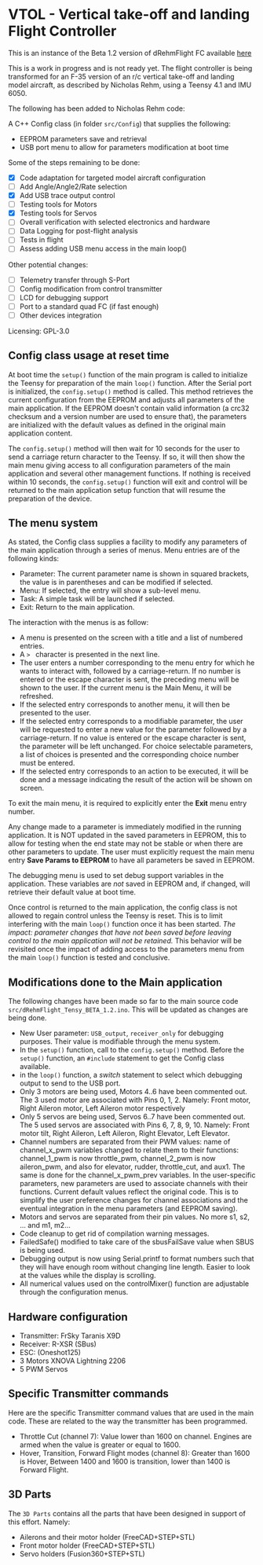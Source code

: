 # VTOL - Vertical take-off and landing Flight Controller

This is an instance of the Beta 1.2 version of dRehmFlight FC available [here](https://github.com/nickrehm/dRehmFlight)

This is a work in progress and is not ready yet. The flight controller is being transformed for an F-35 version of an r/c vertical take-off and landing model aircraft, as described by Nicholas Rehm, using a Teensy 4.1 and IMU 6050.

The following has been added to Nicholas Rehm code:

A C++ Config class (in folder `src/Config`) that supplies the following:

- EEPROM parameters save and retrieval
- USB port menu to allow for parameters modification at boot time

Some of the steps remaining to be done:

- [x] Code adaptation for targeted model aircraft configuration
- [ ] Add Angle/Angle2/Rate selection
- [x] Add USB trace output control
- [ ] Testing tools for Motors
- [x] Testing tools for Servos
- [ ] Overall verification with selected electronics and hardware
- [ ] Data Logging for post-flight analysis
- [ ] Tests in flight
- [ ] Assess adding USB menu access in the main loop()

Other potential changes:

- [ ] Telemetry transfer through S-Port
- [ ] Config modification from control transmitter
- [ ] LCD for debugging support
- [ ] Port to a standard quad FC (if fast enough)
- [ ] Other devices integration

Licensing: GPL-3.0

## Config class usage at reset time

At boot time the `setup()` function of the main program is called to initialize the Teensy for preparation of the main `loop()` function. After the Serial port is initialized, the `config.setup()` method is called. This method retrieves the current configuration from the EEPROM and adjusts all parameters of the main application. If the EEPROM doesn't contain valid information (a crc32 checksum and a version number are used to ensure that), the parameters are initialized with the default values as defined in the original main application content.

The `config.setup()` method will then wait for 10 seconds for the user to send a carriage return character to the Teensy. If so, it will then show the main menu giving access to all configuration parameters of the main application and several other management functions. If nothing is received within 10 seconds, the `config.setup()` function will exit and control will be returned to the main application setup function that will resume the preparation of the device.

## The menu system

As stated, the Config class supplies a facility to modify any parameters of the main application through a series of menus. Menu entries are of the following kinds:

- Parameter: The current parameter name is shown in squared brackets, the value is in parentheses and can be modified if selected.
- Menu: If selected, the entry will show a sub-level menu.
- Task: A simple task will be launched if selected.
- Exit: Return to the main application.

The interaction with the menus is as follow:

- A menu is presented on the screen with a title and a list of numbered entries.
- A `> ` character is presented in the next line.
- The user enters a number corresponding to the menu entry for which he wants to interact with, followed by a carriage-return. If no number is entered or the escape character is sent, the preceding menu will be shown to the user. If the current menu is the Main Menu, it will be refreshed.
- If the selected entry corresponds to another menu, it will then be presented to the user.
- If the selected entry corresponds to a modifiable parameter, the user will be requested to enter a new value for the parameter followed by a carriage-return. If no value is entered or the escape character is sent, the parameter will be left unchanged. For choice selectable parameters, a list of choices is presented and the corresponding choice number must be entered.
- If the selected entry corresponds to an action to be executed, it will be done and a message indicating the result of the action will be shown on screen.

To exit the main menu, it is required to explicitly enter the **Exit** menu entry number. 

Any change made to a parameter is immediately modified in the running application. It is NOT updated in the saved parameters in EEPROM, this to allow for testing when the end state may not be stable or when there are other parameters to update. The user must explicitly request the main menu entry **Save Params to EEPROM** to have all parameters be saved in EEPROM.

The debugging menu is used to set debug support variables in the application. These variables are *not* saved in EEPROM and, if changed, will retrieve their default value at boot time.

Once control is returned to the main application, the config class is not allowed to regain control unless the Teensy is reset. This is to limit interfering with the main `loop()` function once it has been started. *The impact: parameter changes that have not been saved before leaving control to the main application will not be retained.* This behavior will be revisited once the impact of adding access to the parameters menu from the main `loop()` function is tested and conclusive.

## Modifications done to the Main application

The following changes have been made so far to the main source code `src/dRehmFlight_Tensy_BETA_1.2.ino`. This will be updated as changes are being done.

- New User parameter: `USB_output`, `receiver_only` for debugging purposes. Their value is modifiable through the menu system.
- In the `setup()` function, call to the `config.setup()` method. Before the `setup()` function, an `#include` statement to get the Config class available.
- in the `loop()` function, a *switch* statement to select which debugging output to send to the USB port.
- Only 3 motors are being used, Motors 4..6 have been commented out. The 3 used motor are associated with Pins 0, 1, 2. Namely: Front motor, Right Aileron motor, Left Aileron motor respectively
- Only 5 servos are being used, Servos 6..7 have been commented out. The 5 used servos are associated with Pins 6, 7, 8, 9, 10. Namely: Front motor tilt, Right Aileron, Left Aileron, Right Elevator, Left Elevator.
- Channel numbers are separated from their PWM values: name of channel_x_pwm variables changed to relate them to their functions: channel_1_pwm is now throttle_pwm, channel_2_pwm is now aileron_pwm, and also for elevator, rudder, throttle_cut, and aux1. The same is done for the channel_x_pwm_prev variables. In the user-specific parameters, new parameters are used to associate channels with their functions. Current default values reflect the original code. This is to simplify the user preference changes for channel associations and the eventual integration in the menu parameters (and EEPROM saving).
- Motors and servos are separated from their pin values. No more s1, s2, ... and m1, m2...
- Code cleanup to get rid of compilation warning messages.
- FailedSafe() modified to take care of the sbusFailSave value when SBUS is being used.
- Debugging output is now using Serial.printf to format numbers such that they will have enough room without changing line length. Easier to look at the values while the display is scrolling.
- All numerical values used on the controlMixer() function are adjustable through the configuration menus.
  
## Hardware configuration

- Transmitter: FrSky Taranis X9D
- Receiver: R-XSR (SBus)
- ESC: (Oneshot125)
- 3 Motors XNOVA Lightning 2206
- 5 PWM Servos

## Specific Transmitter commands

Here are the specific Transmitter command values that are used in the main code. These are related to the way the transmitter has been programmed.

- Throttle Cut (channel 7): Value lower than 1600 on channel. Engines are armed when the value is greater or equal to 1600.
- Hover, Transition, Forward Flight modes (channel 8): Greater than 1600 is Hover, Between 1400 and 1600 is transition, lower than 1400 is Forward Flight. 

## 3D Parts

The `3D Parts` contains all the parts that have been designed in support of this effort. Namely:

- Ailerons and their motor holder (FreeCAD+STEP+STL)
- Front motor holder (FreeCAD+STEP+STL)
- Servo holders (Fusion360+STEP+STL)


